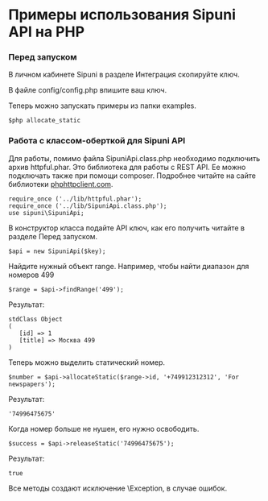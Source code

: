 # Примеры использования Sipuni API на PHP

### Перед запуском

В личном кабинете Sipuni в разделе Интеграция скопируйте ключ.

В файле config/config.php впишите ваш ключ.

Теперь можно запускать примеры из папки examples.

```
$php allocate_static
```

### Работа с классом-оберткой для Sipuni API

Для работы, помимо файла SipuniApi.class.php необходимо подключить архив httpful.phar.
Это библиотека для работы с REST API. Ее можно подключать также при помощи composer.
Подробнее читайте на сайте библиотеки [phphttpclient.com](http://phphttpclient.com).

 ```
 require_once ('../lib/httpful.phar');
 require_once ('../lib/SipuniApi.class.php');
 use sipuni\SipuniApi;
 ```

 В конструктор класса подайте API ключ, как его получить читайте в разделе Перед запуском.
 ```
 $api = new SipuniApi($key);
 ```

 Найдите нужный объект range. Например, чтобы найти диапазон для номеров 499
 ```
 $range = $api->findRange('499');
 ```
 Результат:
 ```
 stdClass Object
 (
    [id] => 1
    [title] => Москва 499
 )
 ```

 Теперь можно выделить статический номер.
 ```
 $number = $api->allocateStatic($range->id, '+749912312312', 'For newspapers');
 ```
 Результат:
 ```
 '74996475675'
 ```

 Когда номер больше не нушен, его нужно освободить.
 ```
 $success = $api->releaseStatic('74996475675');
 ```
 Результат:
  ```
  true
  ```

 Все методы создают исключение \\Exception, в случае ошибок.


